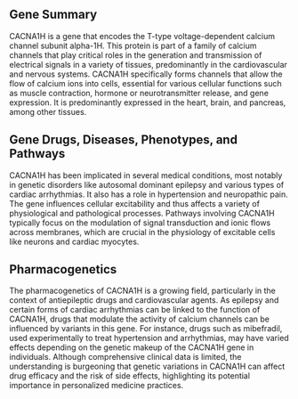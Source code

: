 ## Gene Summary
CACNA1H is a gene that encodes the T-type voltage-dependent calcium channel subunit alpha-1H. This protein is part of a family of calcium channels that play critical roles in the generation and transmission of electrical signals in a variety of tissues, predominantly in the cardiovascular and nervous systems. CACNA1H specifically forms channels that allow the flow of calcium ions into cells, essential for various cellular functions such as muscle contraction, hormone or neurotransmitter release, and gene expression. It is predominantly expressed in the heart, brain, and pancreas, among other tissues.

## Gene Drugs, Diseases, Phenotypes, and Pathways
CACNA1H has been implicated in several medical conditions, most notably in genetic disorders like autosomal dominant epilepsy and various types of cardiac arrhythmias. It also has a role in hypertension and neuropathic pain. The gene influences cellular excitability and thus affects a variety of physiological and pathological processes. Pathways involving CACNA1H typically focus on the modulation of signal transduction and ionic flows across membranes, which are crucial in the physiology of excitable cells like neurons and cardiac myocytes.

## Pharmacogenetics
The pharmacogenetics of CACNA1H is a growing field, particularly in the context of antiepileptic drugs and cardiovascular agents. As epilepsy and certain forms of cardiac arrhythmias can be linked to the function of CACNA1H, drugs that modulate the activity of calcium channels can be influenced by variants in this gene. For instance, drugs such as mibefradil, used experimentally to treat hypertension and arrhythmias, may have varied effects depending on the genetic makeup of the CACNA1H gene in individuals. Although comprehensive clinical data is limited, the understanding is burgeoning that genetic variations in CACNA1H can affect drug efficacy and the risk of side effects, highlighting its potential importance in personalized medicine practices.